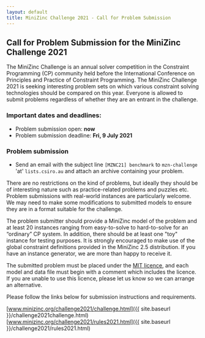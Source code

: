 ```yaml
---
layout: default
title: MiniZinc Challenge 2021 - Call for Problem Submission
---
```


## Call for Problem Submission for the MiniZinc Challenge 2021

The MiniZinc Challenge is an annual solver competition in the Constraint Programming (CP) community
held before the International Conference on Principles and Practice of Constraint Programming. 
The MiniZinc Challenge 2021 is seeking interesting problem sets on which various constraint solving 
technologies should be compared on this year. Everyone is allowed to submit problems regardless of 
whether they are an entrant in the challenge.

### Important dates and deadlines:

*   Problem submission open: **now**
*   Problem submission deadline: **Fri, 9 July 2021**

### Problem submission

*   Send an email with the subject line `[MZNC21] benchmark` to `mzn-challenge` 'at' `lists.csiro.au` and attach an
    archive containing your problem.

There are no restrictions on the kind of problems, but ideally they should be of interesting nature
such as practice-related problems and puzzles etc. Problem submissions with real-world instances are
particularly welcome. We may need to make some modifications to submitted models to ensure they
are in a format suitable for the challenge.

The problem submitter should provide a MiniZinc model of the problem and at least 20 instances ranging
from easy-to-solve to hard-to-solve for an “ordinary” CP system. In addition, there should be at
least one "toy" instance for testing purposes. It is strongly encouraged to make use of the global
constraint definitions provided in the MiniZinc 2.5 distribution. If you have an instance generator,
we are more than happy to receive it.

The submitted problem must be placed under the
[MIT licence](https://opensource.org/licenses/MIT), and each model and data file must begin with a
comment which includes the licence. If you are unable to use this licence, please let us know so
we can arrange an alternative.

Please follow the links below for submission instructions and
requirements.

[www.minizinc.org/challenge2021/challenge.html]({{ site.baseurl }}/challenge2021challenge.html)  
[www.minizinc.org/challenge2021/rules2021.html]({{ site.baseurl }}/challenge2021/rules2021.html)
